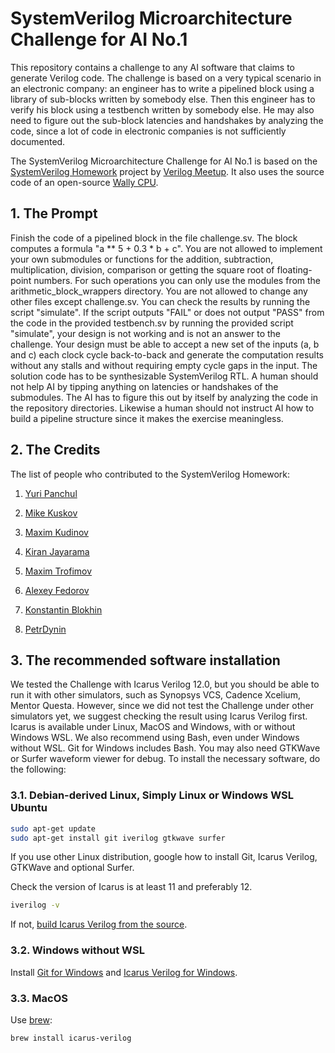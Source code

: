 # SystemVerilog Microarchitecture Challenge for AI No.1

This repository contains a challenge to any AI software that claims to
generate Verilog code. The challenge is based on a very typical scenario in
an electronic company: an engineer has to write a pipelined block using a
library of sub-blocks written by somebody else. Then this engineer has to
verify his block using a testbench written by somebody else. He may also
need to figure out the sub-block latencies and handshakes by analyzing the
code, since a lot of code in electronic companies is not sufficiently
documented.

The SystemVerilog Microarchitecture Challenge for AI No.1 is based on the
[SystemVerilog
Homework](https://github.com/verilog-meetup/systemverilog-homework) project
by [Verilog Meetup](https://verilog-meetup.com/). It also uses the source
code of an open-source [Wally CPU](https://github.com/openhwgroup/cvw).

## 1. The Prompt

Finish the code of a pipelined block in the file challenge.sv. The block
computes a formula "a ** 5 + 0.3 * b + c". You are not allowed to implement
your own submodules or functions for the addition, subtraction,
multiplication, division, comparison or getting the square root of
floating-point numbers. For such operations you can only use the modules
from the arithmetic_block_wrappers directory. You are not allowed to change
any other files except challenge.sv. You can check the results by running
the script "simulate". If the script outputs "FAIL" or does not output
"PASS" from the code in the provided testbench.sv by running the provided
script "simulate", your design is not working and is not an answer to the
challenge. Your design must be able to accept a new set of the inputs (a, b
and c) each clock cycle back-to-back and generate the computation results
without any stalls and without requiring empty cycle gaps in the input. The
solution code has to be synthesizable SystemVerilog RTL. A human should not
help AI by tipping anything on latencies or handshakes of the submodules.
The AI has to figure this out by itself by analyzing the code in the
repository directories. Likewise a human should not instruct AI how to build
a pipeline structure since it makes the exercise meaningless.
## 2. The Credits

The list of people who contributed to the SystemVerilog Homework:

1. [Yuri Panchul](https://github.com/yuri-panchul)

2. [Mike Kuskov](https://github.com/unaimillan)

3. [Maxim Kudinov](https://github.com/max-kudinov)

4. [Kiran Jayarama](https://github.com/24x7fpga)

5. [Maxim Trofimov](https://github.com/maxvereschagin)

6. [Alexey Fedorov](https://github.com/32FedorovAlexey)

7. [Konstantin Blokhin](https://github.com/kost-b)

8. [PetrDynin](https://github.com/PetrDynin)

## 3. The recommended software installation

We tested the Challenge with Icarus Verilog 12.0, but you should be able to
run it with other simulators, such as Synopsys VCS, Cadence Xcelium, Mentor
Questa. However, since we did not test the Challenge under other simulators
yet, we suggest checking the result using Icarus Verilog first. Icarus is
available under Linux, MacOS and Windows, with or without Windows WSL. We
also recommend using Bash, even under Windows without WSL. Git for Windows
includes Bash. You may also need GTKWave or Surfer waveform viewer for
debug. To install the necessary software, do the following:

### 3.1. Debian-derived Linux, Simply Linux or Windows WSL Ubuntu

```bash
sudo apt-get update
sudo apt-get install git iverilog gtkwave surfer
```

If you use other Linux distribution, google how to install Git, Icarus
Verilog, GTKWave and optional Surfer.

Check the version of Icarus is at least 11 and preferably 12.

```bash
iverilog -v
```

If not, [build Icarus Verilog from the source](https://github.com/steveicarus/iverilog).

### 3.2. Windows without WSL

Install [Git for Windows](https://gitforwindows.org/) and [Icarus Verilog for Windows](https://bleyer.org/icarus/iverilog-v12-20220611-x64_setup.exe).

### 3.3. MacOS

Use [brew](https://formulae.brew.sh/formula/icarus-verilog):

```zsh
brew install icarus-verilog
```
